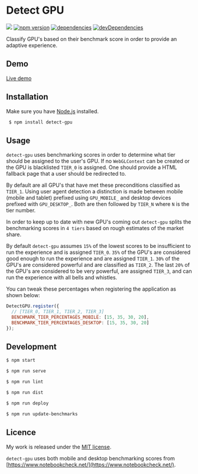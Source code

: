 # Detect GPU

![](http://img.badgesize.io/TimvanScherpenzeel/detect-gpu/master/dist/detect-gpu.min.js.svg?compression=gzip&maxAge=60)
[![npm version](https://badge.fury.io/js/detect-gpu.svg)](https://badge.fury.io/js/detect-gpu)
[![dependencies](https://david-dm.org/timvanscherpenzeel/detect-gpu.svg)](https://david-dm.org/timvanscherpenzeel/detect-gpu)
[![devDependencies](https://david-dm.org/timvanscherpenzeel/detect-gpu/dev-status.svg)](https://david-dm.org/timvanscherpenzeel/detect-gpu#info=devDependencies)

Classify GPU's based on their benchmark score in order to provide an adaptive experience.

## Demo

[Live demo](https://timvanscherpenzeel.github.io/detect-gpu/)

## Installation

Make sure you have [Node.js](http://nodejs.org/) installed.

```sh
 $ npm install detect-gpu
```

## Usage

`detect-gpu` uses benchmarking scores in order to determine what tier should be assigned to the user's GPU. If no `WebGLContext` can be created or the GPU is blacklisted `TIER_0` is assigned. One should provide a HTML fallback page that a user should be redirected to.

By default are all GPU's that have met these preconditions classified as `TIER_1`. Using user agent detection a distinction is made between mobile (mobile and tablet) prefixed using `GPU_MOBILE_` and desktop devices prefixed with `GPU_DESKTOP_`. Both are then followed by `TIER_N` where `N` is the tier number.

In order to keep up to date with new GPU's coming out `detect-gpu` splits the benchmarking scores in `4 tiers` based on rough estimates of the market share.

By default `detect-gpu` assumes `15%` of the lowest scores to be insufficient to run the experience and is assigned `TIER_0`. `35%` of the GPU's are considered good enough to run the experience and are assigned `TIER_1`. `30%` of the GPU's are considered powerful and are classified as `TIER_2`. The last `20%` of the GPU's are considered to be very powerful, are assigned `TIER_3`, and can run the experience with all bells and whistles.

You can tweak these percentages when registering the application as shown below:

```js
DetectGPU.register({
  // [TIER_0, TIER_1, TIER_2, TIER_3]
  BENCHMARK_TIER_PERCENTAGES_MOBILE: [15, 35, 30, 20],
  BENCHMARK_TIER_PERCENTAGES_DESKTOP: [15, 35, 30, 20]
});
```

## Development

```sh
$ npm start

$ npm run serve

$ npm run lint

$ npm run dist

$ npm run deploy

$ npm run update-benchmarks
```

## Licence

My work is released under the [MIT license](https://raw.githubusercontent.com/TimvanScherpenzeel/detect-gpu/master/LICENSE).

`detect-gpu` uses both mobile and desktop benchmarking scores from [https://www.notebookcheck.net/](https://www.notebookcheck.net/).
